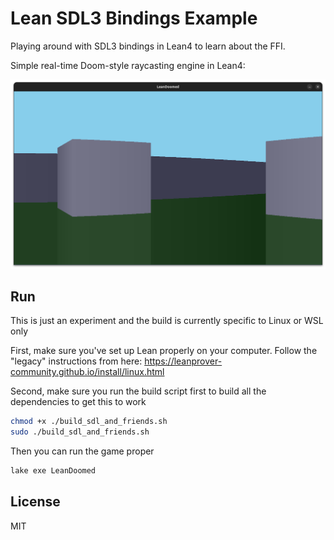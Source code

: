 # Lean SDL3 Bindings Example

Playing around with SDL3 bindings in Lean4 to learn about the FFI.

Simple real-time Doom-style raycasting engine in Lean4:

![Screenshot](screenshots/screenshot1.png)

## Run

This is just an experiment and the build is currently specific to Linux or WSL only

First, make sure you've set up Lean properly on your computer.
Follow the "legacy" instructions from here: https://leanprover-community.github.io/install/linux.html

Second, make sure you run the build script first to build all the dependencies to get this to work

```bash
chmod +x ./build_sdl_and_friends.sh
sudo ./build_sdl_and_friends.sh
```

Then you can run the game proper

```bash
lake exe LeanDoomed
```

## License

MIT
